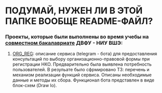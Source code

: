 # ПОДУМАЙ, НУЖЕН ЛИ В ЭТОЙ ПАПКЕ ВООБЩЕ README-ФАЙЛ?

### Проекты, которые были выполнены во время учебы на [совместном бакалавриате](https://economics.hse.ru/dvfu) ДВФУ - НИУ ВШЭ:
1. [ORG_REG](https://github.com/maxzhrvl/projects/tree/main/bachelor_FEFU_HSE/ORG_REG):
описание сервиса (telegram - бота) для предоставления консультаций по выбору организационно-правовой формы при регистрации НКО. Предварительно была выявлена потребность пользователей. В резульате было сфрмировано ТЗ: перечень и механизм реализации функций сервиса. Описаны необходимые данные и методы их сбора. Функционал бота представлен в виде блок-схем (Draw Io).
